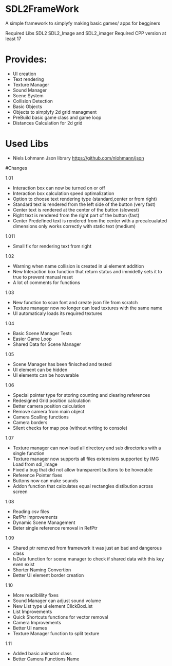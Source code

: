 # SDL2FrameWork

A simple framework to simplyfy making basic games/ apps for begginers 

Required Libs SDL2 SDL2_Image and SDL2_imager
Required CPP version at least 17

# Provides:

- UI creation
- Text rendering
- Texture Manager
- Sound Manager
- Scene System
- Collision Detection
- Basic Objects
- Objects to simplyfy 2d grid managment
- PreBuild basic game class and game loop
- Distances Calculation for 2d grid 

# Used Libs
- Niels Lohmann Json library
https://github.com/nlohmann/json


#Changes

1.01
- Interaction box can now be turned on or off
- Interaction box calculation speed optimalization
- Option to choose text rendering type (standard,center or from right)
 - Standard text is rendered from the left side of the button (very fast)
 - Center text is rendered at the center of the button (slowest)
 - Right text is rendered from the right part of the button (fast)
 - Center Predefined text is rendered from the center with a precalcualated dimensions only works correctly with static text (medium)
 
 1.011
 - Small fix for rendering text from right
 
 1.02
 - Warning when name collision is created in ui element addition
 - New Interaction box function that return status and immidetly sets it to true to prevent manual reset
 - A lot of comments for functions
 
 1.03
 - New function to scan font and create json file from scratch
 - Texture manager now no longer can load textures with the same name
 - UI automaticaly loads its required textures
 
 1.04
 - Basic Scene Manager Tests
 - Easier Game Loop
 - Shared Data for Scene Manager
 
 1.05
 - Scene Manager has been finisched and tested
 - UI element can be hidden
 - UI elements can be hooverable
 
 1.06
 - Special pointer type for storing counting and clearing references
 - Redesigned Grid position calculation
 - Better camera position calculation
 - Remove camera from main object
 - Camera Scalling functions
 - Camera borders
 - Silent checks for map pos (without writing to console)
 
 1.07
 - Texture manager can now load all directory and sub
directories with a single function
 - Texture manager now supports all files extensions
 supported by IMG Load from sdl_image 
 - Fixed a bug that did not allow transparent buttons to be hoverable
 - Reference Pointer fixes
 - Buttons now can make sounds
 - Addon function that calculates equal rectangles distibution across screen 
 
 1.08
 - Reading csv files
 - RefPtr improvements
 - Dynamic Scene Management
 - Beter single reference removal in RefPtr
 
 1.09
 - Shared ptr removed from framework it was just an bad and dangerous class
 - IsData function for scene manager to check if shared data with this key even exist
 - Shorter Naming Convertion
 - Better UI element border creation
 
 1.10
 - More readiblility fixes
 - Sound Manager can adjust sound volume
 - New List type ui element ClickBoxList
 - List Improvements
 - Quick Shortcuts functions for vector removal
 - Camera Improvements
 - Better UI names
 - Texture Manager function to split texture
 
 1.11
 - Added basic animator class
 - Better Camera Functions Name